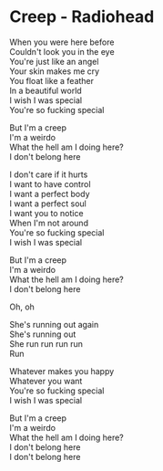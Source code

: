 # Creep - Radiohead

When you were here before\
Couldn't look you in the eye\
You're just like an angel\
Your skin makes me cry\
You float like a feather\
In a beautiful world\
I wish I was special\
You're so fucking special

But I'm a creep\
I'm a weirdo\
What the hell am I doing here?\
I don't belong here

I don't care if it hurts\
I want to have control\
I want a perfect body\
I want a perfect soul\
I want you to notice\
When I'm not around\
You're so fucking special\
I wish I was special

But I'm a creep\
I'm a weirdo\
What the hell am I doing here?\
I don't belong here

Oh, oh

She's running out again\
She's running out\
She run run run run\
Run

Whatever makes you happy\
Whatever you want\
You're so fucking special\
I wish I was special

But I'm a creep\
I'm a weirdo\
What the hell am I doing here?\
I don't belong here\
I don't belong here